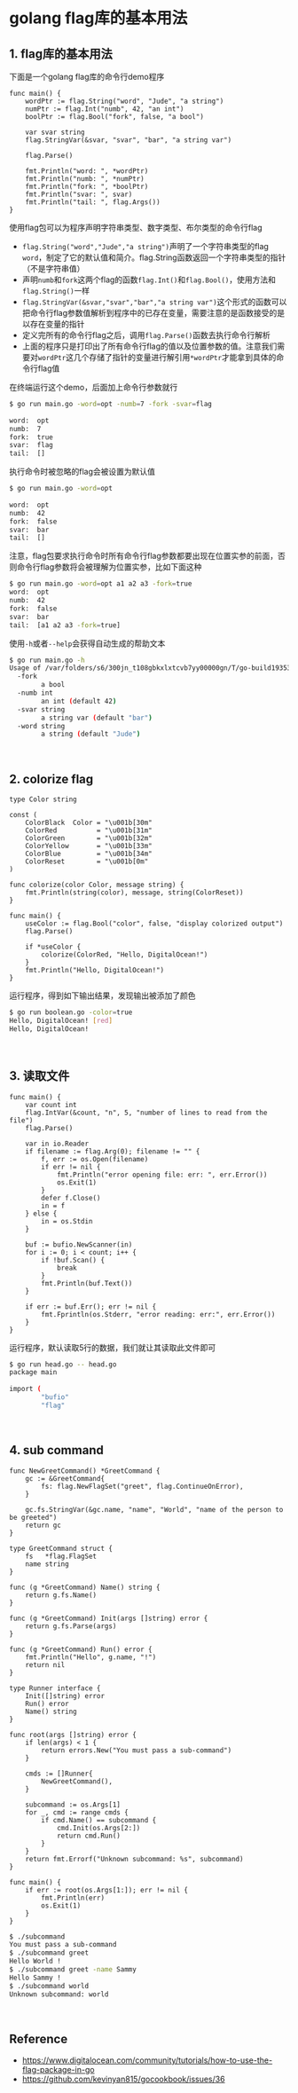 # **golang flag库的基本用法**

## **1. flag库的基本用法**

下面是一个golang flag库的命令行demo程序

```golang
func main() {
	wordPtr := flag.String("word", "Jude", "a string")
	numPtr := flag.Int("numb", 42, "an int")
	boolPtr := flag.Bool("fork", false, "a bool")
 
	var svar string
	flag.StringVar(&svar, "svar", "bar", "a string var")
 
	flag.Parse()
 
	fmt.Println("word: ", *wordPtr)
	fmt.Println("numb: ", *numPtr)
	fmt.Println("fork: ", *boolPtr)
	fmt.Println("svar: ", svar)
	fmt.Println("tail: ", flag.Args())
}
```

使用flag包可以为程序声明字符串类型、数字类型、布尔类型的命令行flag

* `flag.String("word","Jude","a string")`声明了一个字符串类型的flag `word`，制定了它的默认值和简介。flag.String函数返回一个字符串类型的指针（不是字符串值）
* 声明`numb`和`fork`这两个flag的函数`flag.Int()`和`flag.Bool()`，使用方法和`flag.String()`一样
* `flag.StringVar(&svar,"svar","bar","a string var")`这个形式的函数可以把命令行flag参数值解析到程序中的已存在变量，需要注意的是函数接受的是以存在变量的指针
* 定义完所有的命令行flag之后，调用`flag.Parse()`函数去执行命令行解析
* 上面的程序只是打印出了所有命令行flag的值以及位置参数的值。注意我们需要对`wordPtr`这几个存储了指针的变量进行解引用`*wordPtr`才能拿到具体的命令行flag值

在终端运行这个demo，后面加上命令行参数就行

```bash
$ go run main.go -word=opt -numb=7 -fork -svar=flag
 
word:  opt
numb:  7
fork:  true
svar:  flag
tail:  []
```

执行命令时被忽略的flag会被设置为默认值

```bash
$ go run main.go -word=opt
 
word:  opt
numb:  42
fork:  false
svar:  bar
tail:  []
```

注意，flag包要求执行命令时所有命令行flag参数都要出现在位置实参的前面，否则命令行flag参数将会被理解为位置实参，比如下面这种

```bash
$ go run main.go -word=opt a1 a2 a3 -fork=true
word:  opt
numb:  42
fork:  false
svar:  bar
tail:  [a1 a2 a3 -fork=true]
```

使用`-h`或者`--help`会获得自动生成的帮助文本

```bash
$ go run main.go -h                           
Usage of /var/folders/s6/300jn_t108gbkxlxtcvb7yy00000gn/T/go-build1935325460/b001/exe/main:
  -fork
        a bool
  -numb int
        an int (default 42)
  -svar string
        a string var (default "bar")
  -word string
        a string (default "Jude")
```

<br>

## **2. colorize flag**

```golang
type Color string
 
const (
	ColorBlack  Color = "\u001b[30m"
	ColorRed          = "\u001b[31m"
	ColorGreen        = "\u001b[32m"
	ColorYellow       = "\u001b[33m"
	ColorBlue         = "\u001b[34m"
	ColorReset        = "\u001b[0m"
)
 
func colorize(color Color, message string) {
	fmt.Println(string(color), message, string(ColorReset))
}
 
func main() {
	useColor := flag.Bool("color", false, "display colorized output")
	flag.Parse()
 
	if *useColor {
		colorize(ColorRed, "Hello, DigitalOcean!")
	}
	fmt.Println("Hello, DigitalOcean!")
}
```

运行程序，得到如下输出结果，发现输出被添加了颜色

```bash
$ go run boolean.go -color=true
Hello, DigitalOcean! [red]
Hello, DigitalOcean!
```

<br>

## **3. 读取文件**

```golang
func main() {
	var count int
	flag.IntVar(&count, "n", 5, "number of lines to read from the file")
	flag.Parse()
 
	var in io.Reader
	if filename := flag.Arg(0); filename != "" {
		f, err := os.Open(filename)
		if err != nil {
			fmt.Println("error opening file: err: ", err.Error())
			os.Exit(1)
		}
		defer f.Close()
		in = f
	} else {
		in = os.Stdin
	}
 
	buf := bufio.NewScanner(in)
	for i := 0; i < count; i++ {
		if !buf.Scan() {
			break
		}
		fmt.Println(buf.Text())
	}
 
	if err := buf.Err(); err != nil {
		fmt.Fprintln(os.Stderr, "error reading: err:", err.Error())
	}
}
```

运行程序，默认读取5行的数据，我们就让其读取此文件即可

```bash
$ go run head.go -- head.go
package main
 
import (
        "bufio"
        "flag"
```

<br>

## **4. sub command**

```golang
func NewGreetCommand() *GreetCommand {
	gc := &GreetCommand{
		fs: flag.NewFlagSet("greet", flag.ContinueOnError),
	}
 
	gc.fs.StringVar(&gc.name, "name", "World", "name of the person to be greeted")
	return gc
}
 
type GreetCommand struct {
	fs   *flag.FlagSet
	name string
}
 
func (g *GreetCommand) Name() string {
	return g.fs.Name()
}
 
func (g *GreetCommand) Init(args []string) error {
	return g.fs.Parse(args)
}
 
func (g *GreetCommand) Run() error {
	fmt.Println("Hello", g.name, "!")
	return nil
}
 
type Runner interface {
	Init([]string) error
	Run() error
	Name() string
}
 
func root(args []string) error {
	if len(args) < 1 {
		return errors.New("You must pass a sub-command")
	}
 
	cmds := []Runner{
		NewGreetCommand(),
	}
 
	subcommand := os.Args[1]
	for _, cmd := range cmds {
		if cmd.Name() == subcommand {
			cmd.Init(os.Args[2:])
			return cmd.Run()
		}
	}
	return fmt.Errorf("Unknown subcommand: %s", subcommand)
}
 
func main() {
	if err := root(os.Args[1:]); err != nil {
		fmt.Println(err)
		os.Exit(1)
	}
}
```

```bash
$ ./subcommand 
You must pass a sub-command
$ ./subcommand greet
Hello World !
$ ./subcommand greet -name Sammy
Hello Sammy !
$ ./subcommand world            
Unknown subcommand: world
```

<br>

## **Reference**

* https://www.digitalocean.com/community/tutorials/how-to-use-the-flag-package-in-go
* https://github.com/kevinyan815/gocookbook/issues/36